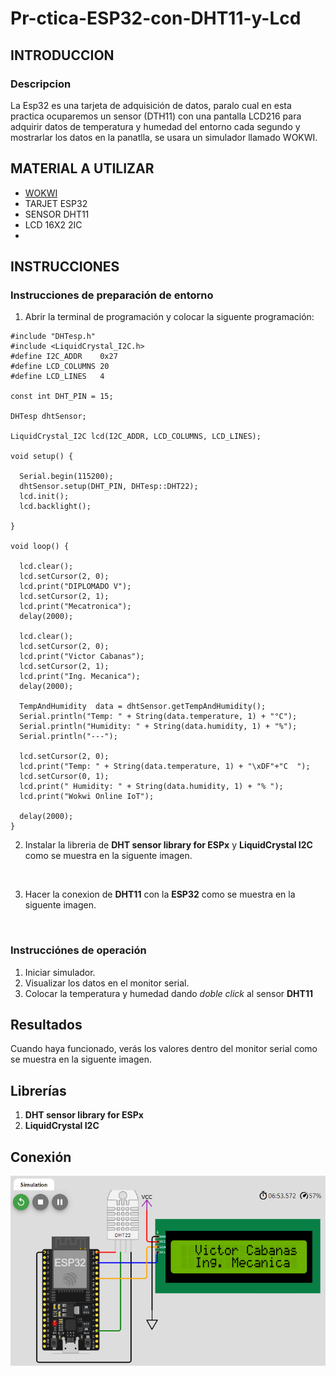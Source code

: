 # Pr-ctica-ESP32-con-DHT11-y-Lcd
## INTRODUCCION 
### Descripcion 
La Esp32 es una tarjeta de adquisición de datos, paralo cual en esta practica ocuparemos un sensor (DTH11) con una pantalla LCD216 para adquirir datos de temperatura y humedad del entorno cada segundo y mostrarlar los datos en la panatlla, se usara un simulador llamado WOKWI.
## MATERIAL A UTILIZAR
- [WOKWI](https://wokwi.com/projects/new/esp32)
- TARJET ESP32
- SENSOR DHT11
- LCD 16X2 2IC
- 
## INSTRUCCIONES
### Instrucciones de preparación de entorno 

1. Abrir la terminal de programación y colocar la siguente programación:
```
#include "DHTesp.h"
#include <LiquidCrystal_I2C.h>
#define I2C_ADDR    0x27
#define LCD_COLUMNS 20
#define LCD_LINES   4

const int DHT_PIN = 15;

DHTesp dhtSensor;

LiquidCrystal_I2C lcd(I2C_ADDR, LCD_COLUMNS, LCD_LINES);

void setup() {

  Serial.begin(115200);
  dhtSensor.setup(DHT_PIN, DHTesp::DHT22);
  lcd.init();
  lcd.backlight();

}

void loop() {

  lcd.clear();
  lcd.setCursor(2, 0);
  lcd.print("DIPLOMADO V");
  lcd.setCursor(2, 1);
  lcd.print("Mecatronica");
  delay(2000);

  lcd.clear();
  lcd.setCursor(2, 0);
  lcd.print("Victor Cabanas");
  lcd.setCursor(2, 1);
  lcd.print("Ing. Mecanica");
  delay(2000);

  TempAndHumidity  data = dhtSensor.getTempAndHumidity();
  Serial.println("Temp: " + String(data.temperature, 1) + "°C");
  Serial.println("Humidity: " + String(data.humidity, 1) + "%");
  Serial.println("---");
  
  lcd.setCursor(2, 0);
  lcd.print("Temp: " + String(data.temperature, 1) + "\xDF"+"C  ");
  lcd.setCursor(0, 1);
  lcd.print(" Humidity: " + String(data.humidity, 1) + "% ");
  lcd.print("Wokwi Online IoT");

  delay(2000);
}
```

2. Instalar la libreria de **DHT sensor library for ESPx** y **LiquidCrystal I2C** como se muestra en la siguente imagen.

![]()

3. Hacer la conexion de **DHT11** con la **ESP32** como se muestra en la siguente imagen.

![]()

### Instrucciónes de operación

1. Iniciar simulador.
2. Visualizar los datos en el monitor serial.
3. Colocar la temperatura y humedad dando *doble click* al sensor **DHT11**

## Resultados

Cuando haya funcionado, verás los valores dentro del monitor serial como se muestra en la siguente imagen.
![]()

## Librerías

1. **DHT sensor library for ESPx**
2. **LiquidCrystal I2C**

## Conexión
![](https://github.com/Victor-Cabanas-99/Pr-ctica-ESP32-con-DHT11-y-Lcd/blob/main/3.PNG?raw=true)
